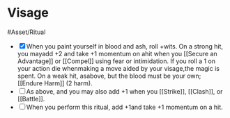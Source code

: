 # Visage
#Asset/Ritual 

- <input type="checkbox" checked>When you paint yourself in blood and ash, roll +wits. On a strong hit, you mayadd +2 and take +1 momentum on ahit when you [[Secure an Advantage]] or [[Compel]] using fear or intimidation. If you roll a 1 on your action die whenmaking a move aided by your visage,the magic is spent. On a weak hit, asabove, but the blood must be your own; [[Endure Harm]] (2 harm).
- <input type="checkbox">As above, and you may also add +1 when you [[Strike]], [[Clash]], or [[Battle]].
- <input type="checkbox">When you perform this ritual, add +1and take +1 momentum on a hit.
